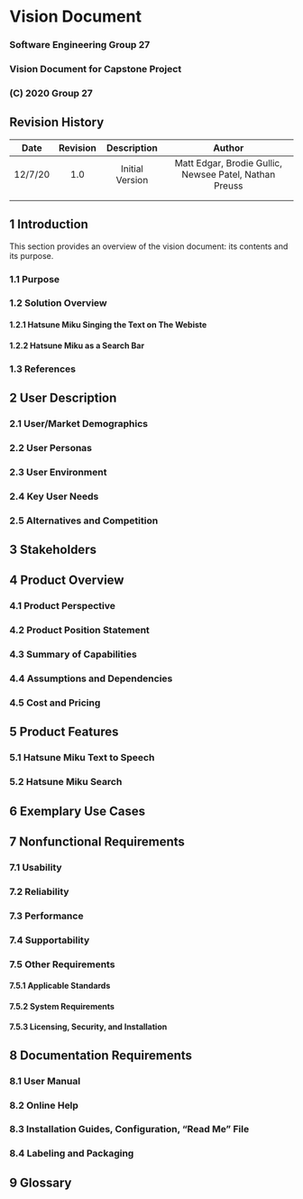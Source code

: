# Vision Document
### Software Engineering Group 27
### Vision Document for Capstone Project
### (C) 2020 Group 27

## Revision History
| Date | Revision | Description | Author |
| :--: | :--: | :--: | :--: |
| 12/7/20 | 1.0 | Initial Version | Matt Edgar, Brodie Gullic, Newsee Patel, Nathan Preuss |
| | | | |
| | | | |

## 1 Introduction

This section provides an overview of the vision document: its contents and its purpose.

### 1.1 Purpose

### 1.2 Solution Overview

#### 1.2.1 Hatsune Miku Singing the Text on The Webiste

#### 1.2.2 Hatsune Miku as a Search Bar

### 1.3 References

## 2 User Description

### 2.1 User/Market Demographics

### 2.2 User Personas

### 2.3 User Environment

### 2.4 Key User Needs
 
### 2.5 Alternatives and Competition

## 3 Stakeholders

## 4 Product Overview

### 4.1 Product Perspective

### 4.2 Product Position Statement

### 4.3 Summary of Capabilities

### 4.4 Assumptions and Dependencies

### 4.5 Cost and Pricing

## 5 Product Features

### 5.1 Hatsune Miku Text to Speech

### 5.2 Hatsune Miku Search

## 6 Exemplary Use Cases

## 7 Nonfunctional Requirements

### 7.1 Usability

### 7.2 Reliability

### 7.3 Performance

### 7.4 Supportability

### 7.5 Other Requirements

#### 7.5.1 Applicable Standards

#### 7.5.2 System Requirements

#### 7.5.3 Licensing, Security, and Installation

## 8 Documentation Requirements

### 8.1 User Manual

### 8.2 Online Help

### 8.3 Installation Guides, Configuration, “Read Me” File

### 8.4 Labeling and Packaging

## 9 Glossary

